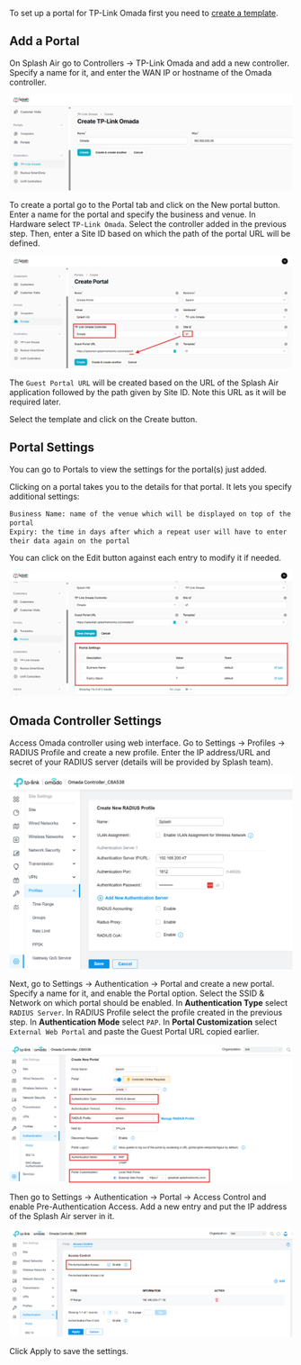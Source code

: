 To set up a portal for TP-Link Omada first you need to [create a template](../defining-templates.md).

## Add a Portal

On Splash Air go to Controllers -> TP-Link Omada and add a new controller. Specify a name for it, and enter the WAN IP or hostname of the Omada controller.

![Omada Controller](../assets/images/omada/controller.png)

To create a portal go to the Portal tab and click on the New portal button. Enter a name for the portal and specify the business and venue. In Hardware select `TP-Link Omada`. Select the controller added in the previous step. Then, enter a Site ID based on which the path of the portal URL will be defined.

![Omada Portal](../assets/images/omada/portal-url.png)

The `Guest Portal URL` will be created based on the URL of the Splash Air application followed by the path given by Site ID. Note this URL as it will be required later.

Select the template and click on the Create button.

## Portal Settings

You can go to Portals to view the settings for the portal(s) just added.

Clicking on a portal takes you to the details for that portal. It lets you specify additional settings:

```
Business Name: name of the venue which will be displayed on top of the portal
Expiry: the time in days after which a repeat user will have to enter their data again on the portal
```

You can click on the Edit button against each entry to modify it if needed.

![Omada Portal Settings](../assets/images/omada/portal-settings.png)

## Omada Controller Settings

Access Omada controller using web interface. Go to Settings -> Profiles -> RADIUS Profile and create a new profile. Enter the IP address/URL and secret of your RADIUS server (details will be provided by Splash team).

![RADIUS Profile](../assets/images/omada/radius-profile.png)

Next, go to Settings -> Authentication -> Portal and create a new portal. Specify a name for it, and enable the Portal option. Select the SSID & Network on which portal should be enabled. In **Authentication Type** select `RADIUS Server`. In RADIUS Profile select the profile created in the previous step. In **Authentication Mode** select `PAP`. In **Portal Customization** select `External Web Portal` and paste the Guest Portal URL copied earlier.

![Portal](../assets/images/omada/portal.png)

Then go to Settings -> Authentication -> Portal -> Access Control and enable Pre-Authentication Access. Add a new entry and put the IP address of the Splash Air server in it.

![Access Control](../assets/images/omada/access-control.png)

Click Apply to save the settings.